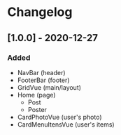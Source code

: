 # Changelog

## [1.0.0] - 2020-12-27
### Added
- NavBar (header)
- FooterBar (footer)
- GridVue (main/layout)
- Home (page)
  - Post
  - Poster
- CardPhotoVue (user's photo)
- CardMenuItensVue (user's items)
